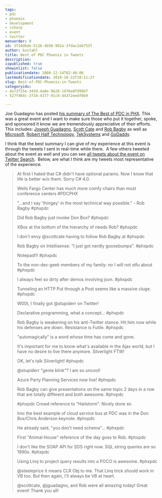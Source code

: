 ```yaml
---
tags:
- pdc
- phoenix
- development
- csharp
- event
- twitter
menuorder: 0
id: 3f26d6de-511b-4b50-992a-3fdac2eb753f
author: bsstahl
title: Best of PDC Phoenix in Tweets
description: 
ispublished: true
showinlist: false
publicationdate: 2008-12-14T02:48:00
lastmodificationdate: 2010-10-22T18:11:27
slug: Best-of-PDC-Phoenix-in-Tweets
categoryids:
- da73f25e-343d-4a0e-9b28-1d76e8fd99bf
- 527f404c-3f34-4377-91c9-443f2eedf0b9

---
```


Joe Guadagno has posted [his summary of The Best of PDC in PHX](http://weblogs.asp.net/jguadagno/archive/2008/12/11/the-best-of-pdc-in-phx.aspx). This was a great event and I want to make sure those who put it together, spoke, and sponsored it know we are tremendously appreciative of their efforts.  This includes: [Joseph Guadagno](http://www.josephguadagno.net/), [Scott Cate](http://www.scottcate.com/) and [Rob Bagby](http://blogs.msdn.com/bags/) as well as [Microsoft](http://www.microsoft.com/), [Robert Half Technology](http://www.rht.com/), [TekSystems](http://www.teksystems.com/) and [GoDaddy](http://www.godaddy.com/).

I think that the best summary I can give of my experience at this event is through the tweets I sent in real-time while there.  A few others tweeted about the event as well and you can see [all tweets about the event on Twitter Search](http://search.twitter.com/search?q=phxpdc+OR+pdcphx).  Below, are what I think are my tweets most representative of the experience.


> At first I hated that C# didn't have optional params. Now I know that life is better w/o them. Sorry C# 4.0.
> 
> Wells Fargo Center has much more comfy chairs than most conference centers #PDCPHX
> 
> "...and I say 'thingey' in the most technical way possible." - Rob Bagby #phxpdc
> 
> Did Rob Bagby just invoke Don Box? #phxpdc
> 
> XBox at the bottom of the hierarchy of needs Rob? #phxpdc
> 
> I don't envy @scottcate having to follow Rob Bagby at #phxpdc
> 
> Rob Bagby on Intellisense: "I just got nerdly goosebumps". #phxpdc
> 
> Notepad!!! #phxpdc
> 
> To the non-dev-geek members of my family: no I will not stfu about #phxpdc
> 
> I always feel so dirty after demos involving json. #phxpdc
> 
> Tunneling an HTTP Put through a Post seems like a massive cluge. #phxpdc
> 
> W00t, I finally got @stupiderr on Twitter!
> 
> Declarative programming, what a concept... #phxpdc
> 
> Rob Bagby is weakening on his anti-Twitter stance. Hit him now while his defenses are down. Resistance is Futile. #phxpdc
> 
> "automagically" is a word whose time has come and gone.
> 
> It's important for me to know what's available in the Ajax world, but I have no desire to live there anymore. Silverlight FTW!
> 
> OK, let's talk Silverlight! #phxpdc
> 
> @stupiderr "genie blink"? I am so uncool!
> 
> Azure Party Planning Services now live! #phxpdc
> 
> Rob Bagby can give presentations on the same topic 2 days in a row that are totally different and both awesome. #phxpdc
> 
> #phxpdc Crowd reference to "Hailstorm". Nicely done sir.
> 
> Imo the best example of cloud service bus at PDC was in the Don Box/Chris Anderson keynote. #phxpdc
> 
> He already said, "you don't need schema"... #phxpdc
> 
> First "Animal House" reference of the day goes to Rob. #phxpdc
> 
> I don't like the SOAP API for SDS right now. SQL string queries are so 1990s. #phxpdc
> 
> Using Linq to project query results into a POCO is awesome. #phxpdc
> 
> @steeleprice it means CLR Obj to me. That Linq trick should work in VB too. But then again, I'll always be VB at heart.
> 
> @scottcate, @jguadagno, and Rob were all amazing today! Great event! Thank you all!


